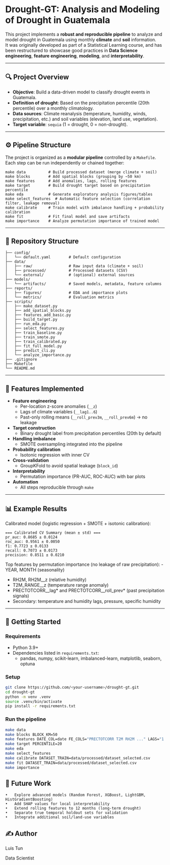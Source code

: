 # Drought-GT: Analysis and Modeling of Drought in Guatemala

This project implements a **robust and reproducible pipeline** to analyze and model drought in Guatemala using monthly **climate** and **soil** information.  
It was originally developed as part of a Statistical Learning course, and has been restructured to showcase good practices in **Data Science engineering**, **feature engineering**, **modeling**, and **interpretability**.

---

## 🔍 Project Overview

- **Objective**: Build a data-driven model to classify drought events in Guatemala.
- **Definition of drought**: Based on the precipitation percentile (20th percentile) over a monthly climatology.
- **Data sources**: Climate reanalysis (temperature, humidity, winds, precipitation, etc.) and soil variables (elevation, land use, vegetation).
- **Target variable**: `sequia` (1 = drought, 0 = non-drought).

---

## ⚙️ Pipeline Structure

The project is organized as a **modular pipeline** controlled by a `Makefile`.  
Each step can be run independently or chained together:

```
make data          # Build processed dataset (merge climate + soil)
make blocks        # Add spatial blocks (grouping by ~50 km)
make features      # Add anomalies, lags, rolling features
make target        # Build drought target based on precipitation percentile
make eda           # Generate exploratory analysis figures/tables
make select_features  # Automatic feature selection (correlation filter, leakage removal)
make calibrate     # Train model with imbalance handling + probability calibration
make fit           # Fit final model and save artifacts
make importance    # Analyze permutation importance of trained model
```

---

## 📂 Repository Structure

```
├── config/
│   └── default.yaml        # Default configuration
├── data/
│   ├── raw/                # Raw input data (climate + soil)
│   ├── processed/          # Processed datasets (CSV)
│   └── external/           # (optional) external sources
├── models/
│   └── artifacts/          # Saved models, metadata, feature columns
├── reports/
│   ├── figures/            # EDA and importance plots
│   └── metrics/            # Evaluation metrics
├── scripts/
│   ├── make_dataset.py
│   ├── add_spatial_blocks.py
│   ├── features_add_basic.py
│   ├── build_target.py
│   ├── run_eda.py
│   ├── select_features.py
│   ├── train_baseline.py
│   ├── train_smote.py
│   ├── train_calibrated.py
│   ├── fit_full_model.py
│   ├── predict_cli.py
│   └── analyze_importance.py
├── .gitignore
├── Makefile
└── README.md
```
---

## 🧰 Features Implemented

- **Feature engineering**
  - Per-location z-score anomalies (`__z`)
  - Lags of climate variables (`__lag1..6`)
  - Past-only rolling means (`__roll_prev3m`, `__roll_prev6m`) → no leakage
- **Target construction**
  - Binary drought label from precipitation percentiles (20th by default)
- **Handling imbalance**
  - SMOTE oversampling integrated into the pipeline
- **Probability calibration**
  - Isotonic regression with inner CV
- **Cross-validation**
  - GroupKFold to avoid spatial leakage (`block_id`)
- **Interpretability**
  - Permutation importance (PR-AUC, ROC-AUC) with bar plots
- **Automation**
  - All steps reproducible through `make`

---

## 📊 Example Results

Calibrated model (logistic regression + SMOTE + isotonic calibration): 

```
=== Calibrated CV Summary (mean ± std) ===
pr_auc: 0.8685 ± 0.0124
roc_auc: 0.9561 ± 0.0050
f1: 0.7723 ± 0.0133
recall: 0.7073 ± 0.0173
precision: 0.8511 ± 0.0210
```

Top features by permutation importance (no leakage of raw precipitation): 
	- YEAR, MONTH (seasonality)
   - RH2M, RH2M__z (relative humidity)
   - T2M_RANGE__z (temperature range anomaly)
   - PRECTOTCORR__lag* and PRECTOTCORR__roll_prev* (past precipitation signals)
   - Secondary: temperature and humidity lags, pressure, specific humidity
   
---

## 🚀 Getting Started

### Requirements
- Python 3.9+
- Dependencies listed in `requirements.txt`:
  - pandas, numpy, scikit-learn, imbalanced-learn, matplotlib, seaborn, optuna

### Setup
```bash
git clone https://github.com/<your-username>/drought-gt.git
cd drought-gt
python -m venv .venv
source .venv/bin/activate
pip install -r requirements.txt
```

### Run the pipeline

```bash
make data
make blocks BLOCK_KM=50
make features DATE_COL=date FE_COLS="PRECTOTCORR T2M RH2M ..." LAGS="1 2 3 4 5 6" WINDOWS="3 6"
make target PERCENTILE=20
make eda
make select_features
make calibrate DATASET_TRAIN=data/processed/dataset_selected.csv
make fit DATASET_TRAIN=data/processed/dataset_selected.csv
make importance
```

## 📌 Future Work

	•	Explore advanced models (Random Forest, XGBoost, LightGBM, HistGradientBoosting)
	•	Add SHAP values for local interpretability
	•	Extend rolling features to 12 months (long-term drought)
	•	Separate true temporal holdout sets for validation
	•	Integrate additional soil/land-use variables

## ✍️ Author
Luis Tun

Data Scientist
